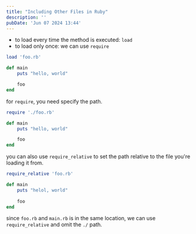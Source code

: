 ```yaml
---
title: "Including Other Files in Ruby"
description: ''
pubDate: 'Jun 07 2024 13:44'
---
```


- to load every time the method is executed: `load`
- to load only once: we can use `require`

```ruby
load 'foo.rb'

def main
	puts "hello, world"

	foo
end
```

for `require`, you need specify the path.

```rb
require './foo.rb'

def main
	puts "hello, world"

	foo
end
```

you can also use `require_relative` to set the path relative to the file you're loading it from.

```rb
require_relative 'foo.rb'

def main
	puts "helol, world"
	
	foo
end
```

since `foo.rb` and `main.rb` is in the same location, we can use `require_relative` and omit the `./` path.